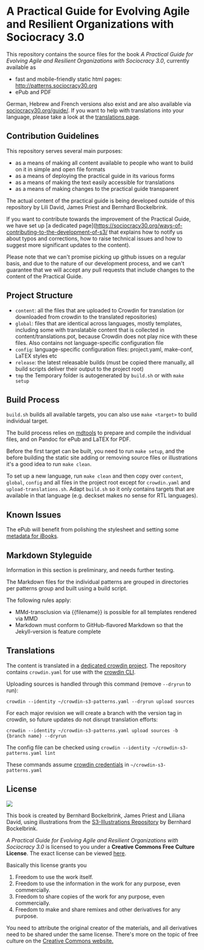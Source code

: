 # A Practical Guide for Evolving Agile and Resilient Organizations with Sociocracy 3.0

This repository contains the source files for the book _A Practical Guide for Evolving Agile and Resilient Organizations with Sociocracy 3.0_, currently available as 

* fast and mobile-friendly static html pages: <http://patterns.sociocracy30.org>
* ePub and PDF

German, Hebrew and French versions also exist and are also available via [sociocracy30.org/guide/](http://sociocracy30.org/guide/). If you want to help with translations into your language, please take a look at the [translations page](http://sociocracy30.org/translations/).

## Contribution Guidelines

This repository serves several main purposes:

- as a means of making all content available to people who want to build on it in simple and open file formats
- as a means of deploying the practical guide in its various forms
- as a means of making the text easily accessible for translations
- as a means of making changes to the practical guide transparent

The actual content of the practical guide is being developed outside of this repository by Lili David, James Priest and Bernhard Bockelbrink.

If you want to contribute towards the improvement of the Practical Guide, we have set up [a dedicated page](https://sociocracy30.org/ways-of-contributing-to-the-development-of-s3/ that explains how to notify us about typos and corrections, how to raise technical issues and how to suggest more significant updates to the content). 

Please note that we can't promise picking up github issues on a regular basis, and due to the nature of our development process, and we can't guarantee that we will accept any pull requests that include changes to the content of the Practical Guide.

## Project Structure

- `content`: all the files that are uploaded to Crowdin for translation (or downloaded from crowdin to the translated repositories)
- `global`: files that are identical across languages, mostly templates, including some with translatable content that is collected in content/translations.pot, because Crowdin does not play nice with these files. Also contains not language-specific configuration file
- `config`: language-specific configuration files: project.yaml, make-conf, LaTEX styles etc
- `release`: the latest releasable builds (must be copied there manually, all build scripts deliver their output to the project root)
- `tmp` the Temporary folder is autogenerated by  `build.sh` or with `make setup`


## Build Process

`build.sh` builds all available targets, you can also use `make <target>` to build individual target.

The build process relies on [mdtools](https://github.com/bboc/mdtools) to prepare and compile the individual files, and on Pandoc for ePub and LaTEX for PDF.

Before the first target can be built, you need to run `make setup`, and the before building the static site adding or removing source files or illustrations it's a good idea to run `make clean`.

To set up a new language, run `make clean` and then copy over `content`, `global`, `config` and all files in the project root except for `crowdin.yaml` and `upload-translations.sh`. Adapt `build.sh` so it only contains targets that are available in that language (e.g. deckset makes no sense for RTL languages).

## Known Issues

The ePub will benefit from polishing the stylesheet and setting some [metadata for iBooks](http://pandoc.org/MANUAL.html#epub-metadata).
 
## Markdown Styleguide

Information in this section is preliminary, and needs further testing.

The Markdown files for the individual patterns are grouped in directories per patterns group and built using a build script. 

The following rules apply:

* MMd-transclusion  via {{filename}} is possible for all templates rendered via MMD 
* Markdown must conform to GitHub-flavored Markdown so that the Jekyll-version is feature complete 


## Translations

The content is translated in a [dedicated crowdin project](https://crowdin.com/project/sociocracy-30). The repository contains `crowdin.yaml` for use with the [crowdin CLI](https://support.crowdin.com/cli-tool/). 

Uploading sources is handled through this command (remove `--dryrun` to run):

`crowdin --identity ~/crowdin-s3-patterns.yaml --dryrun upload sources`

For each major revision we will create a branch with the version tag in crowdin, so future updates do not disrupt translation efforts:

`crowdin --identity ~/crowdin-s3-patterns.yaml upload sources -b {branch name} --dryrun`

The config file can be checked using 
`crowdin --identity ~/crowdin-s3-patterns.yaml lint`

 These commands assume [crowdin credentials](https://support.crowdin.com/configuration-file/#cli-2) in `~/crowdin-s3-patterns.yaml`


## License

[![](http://creativecommons.org/images/deed/seal.png)](http://creativecommons.org/freeworks)

This book is created by Bernhard Bockelbrink, James Priest and Liliana David, using illustrations from the [S3-Illustrations Repository](https://github.com/S3-working-group/s3-illustrations) by Bernhard Bockelbrink.

_A Practical Guide for Evolving Agile and Resilient Organizations with Sociocracy 3.0_ is licensed to you under a **Creative Commons Free Culture License**. The exact license can be viewed [here](http://creativecommons.org/licenses/by-sa/4.0/).

Basically this license grants you

1. Freedom to use the work itself.
2. Freedom to use the information in the work for any purpose, even commercially.
3. Freedom to share copies of the work for any purpose, even commercially.
4. Freedom to make and share remixes and other derivatives for any purpose. 

You need to attribute the original creator of the materials, and all derivatives need to be shared under the same license. There's more on the topic of free culture on the [Creative Commons website.](http://creativecommons.org/freeworks)

